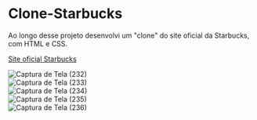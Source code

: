 # Clone-Starbucks
<p>Ao longo desse projeto desenvolvi um "clone" do site oficial da Starbucks, com HTML e CSS.</p>

<a href="https://www.starbucks.com" target="_blank">Site oficial Starbucks</a>


![Captura de Tela (232)](https://user-images.githubusercontent.com/110244419/187103221-85beb7f2-a0d8-4366-b4ba-02c2899239e6.png)
<br>
![Captura de Tela (233)](https://user-images.githubusercontent.com/110244419/187103239-51412b7b-eecc-43be-96e4-21748ba5b594.png)
<br>
![Captura de Tela (234)](https://user-images.githubusercontent.com/110244419/187103266-3ef93d0a-81c7-45c9-82e4-a908093bc2e5.png)
<br>
![Captura de Tela (235)](https://user-images.githubusercontent.com/110244419/187103299-cf5d6ba7-252c-4d33-9262-64244a475e68.png)
<br>
![Captura de Tela (236)](https://user-images.githubusercontent.com/110244419/187103306-9d5e4017-2728-4442-ad6a-d0e5b8a7267d.png)



